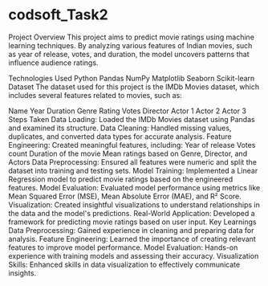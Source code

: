 # codsoft_Task2

Project Overview
This project aims to predict movie ratings using machine learning techniques. By analyzing various features of Indian movies, such as year of release, votes, and duration, the model uncovers patterns that influence audience ratings.

Technologies Used
Python
Pandas
NumPy
Matplotlib
Seaborn
Scikit-learn
Dataset
The dataset used for this project is the IMDb Movies dataset, which includes several features related to movies, such as:

Name
Year
Duration
Genre
Rating
Votes
Director
Actor 1
Actor 2
Actor 3
Steps Taken
Data Loading: Loaded the IMDb Movies dataset using Pandas and examined its structure.
Data Cleaning: Handled missing values, duplicates, and converted data types for accurate analysis.
Feature Engineering: Created meaningful features, including:
Year of release
Votes count
Duration of the movie
Mean ratings based on Genre, Director, and Actors
Data Preprocessing: Ensured all features were numeric and split the dataset into training and testing sets.
Model Training: Implemented a Linear Regression model to predict movie ratings based on the engineered features.
Model Evaluation: Evaluated model performance using metrics like Mean Squared Error (MSE), Mean Absolute Error (MAE), and R² Score.
Visualization: Created insightful visualizations to understand relationships in the data and the model's predictions.
Real-World Application: Developed a framework for predicting movie ratings based on user input.
Key Learnings
Data Preprocessing: Gained experience in cleaning and preparing data for analysis.
Feature Engineering: Learned the importance of creating relevant features to improve model performance.
Model Evaluation: Hands-on experience with training models and assessing their accuracy.
Visualization Skills: Enhanced skills in data visualization to effectively communicate insights.
